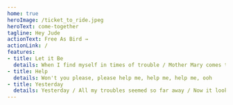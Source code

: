 ```yaml
---
home: true
heroImage: /ticket_to_ride.jpeg
heroText: come-together
tagline: Hey Jude
actionText: Free As Bird →
actionLink: /
features:
- title: Let it Be
  details: When I find myself in times of trouble / Mother Mary comes to me / Speaking words of wisdom / Let it be
- title: Help
  details: Won't you please, please help me, help me, help me, ooh
- title: Yesterday
  details: Yesterday / All my troubles seemed so far away / Now it looks as though they're here to stay / Oh, I believe in yesterday
---
```


